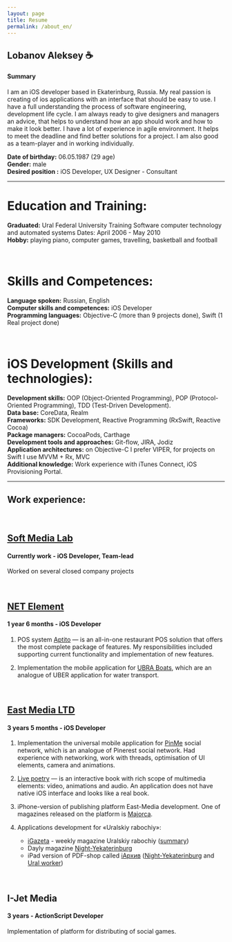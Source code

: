 ```yaml
---
layout: page
title: Resume
permalink: /about_en/
---
```

## Lobanov Aleksey :coffee:

#### Summary
I am an iOS developer based in Ekaterinburg, Russia. My real passion is creating of ios applications with an interface that should be easy to use. I have a full understanding the process of software engineering, development life cycle. I am always ready to give designers and managers an advice, that helps to understand how an app should work and how to make it look better. I have a lot of experience in agile environment. It helps to meet the deadline and find better solutions for a project. I am also good as a team-player and in working individually.

**Date of birthday:** 06.05.1987 (29 age)<br/>
**Gender:** male<br/>
**Desired position :** iOS Developer, UX Designer - Consultant

---

# Education and Training:
**Graduated:** Ural Federal University Training Software computer technology and automated systems
Dates: April 2006 - May 2010<br/>
**Hobby:** playing piano, computer games, travelling, basketball and football

<br/>

# Skills and Competences:
**Language spoken:** Russian, English<br/>
**Computer skills and competences:** iOS Developer<br/>
**Programming languages:** Objective-C (more than 9 projects done), Swift (1 Real project done)

<br/>

# iOS Development (Skills and technologies):
**Development skills:** OOP (Object-Oriented Programming), POP (Protocol-Oriented Programming), TDD (Test-Driven Development).<br/>
**Data base:** CoreData, Realm<br/>
**Frameworks:** SDK Development, Reactive Programming (RxSwift, Reactive Cocoa)<br/>
**Package managers:** CocoaPods, Carthage<br/>
**Development tools and approaches:** Git-flow, JIRA, Jodiz<br/>
**Application architectures:** on Objective-C I prefer VIPER, for projects on Swift I use MVVM + Rx, MVC<br/>
**Additional knowledge:** Work experience with iTunes Connect, iOS Provisioning Portal.

---

## Work experience:

<br/>

## **[Soft Media Lab](http://softmedialab.com/)**

#### Currently work - iOS Developer, Team-lead

Worked on several closed company projects

<br/>

## **[NET Element](https://netelement.com/en)**

#### 1 year 6 months - iOS Developer

1. POS system [Aptito](https://aptito.com/) — is an all-in-one restaurant POS solution that offers the most complete package of features. My responsibilities included supporting current functionality and implementation of new features.

2. Implementation the mobile application for [UBRA Boats](http://www.unitedboatridersassociation.com/), which are an analogue of UBER application for water transport.

<br/>

## **[East Media LTD](http://east-media.ru/)**

#### 3 years 5 months - iOS Developer

1. Implementation the universal mobile application for [PinMe](http://pinme.ru/) social network, which is an analogue of Pinerest social network. Had experience with networking, work with threads, optimisation of UI elements, camera and animations.

2. [Live poetry](http://antologia.xxc.ru/ios) — is an interactive book with rich scope of multimedia elements: video, animations and audio. An application does not have native iOS interface and looks like a real book.

3. iPhone-version of publishing platform East-Media development. One of magazines released on the platform is  [Majorca](http://www.east-media.ru/portfolio/25/).

4. Applications development  for «Uralskiy rabochiy»:
	- [iGazeta](http://ipad.uralsky-rabochi.ru/) - weekly magazine Uralskiy rabochiy ([summary](http://www.east-media.ru/portfolio/12/))
	- Dayly magazine [Night-Yekaterinburg](https://itunes.apple.com/ru/app/ivecerka-setevoe-izdanie-vecernij/id477025674)
	- iPad version of PDF-shop called [iАрхив](http://iarchive.info/) ([Night-Yekaterinburg](https://itunes.apple.com/ru/app/iarhiv-ve/id880577339) and [Ural worker](https://itunes.apple.com/ru/app/iarhiv-ur/id688696313))

<br/>

## **I-Jet Media**

#### 3 years - ActionScript Developer

Implementation of platform for distributing of social games.
